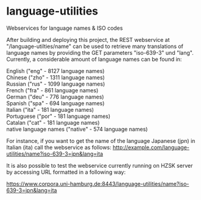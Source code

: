 # language-utilities
Webservices for language names &amp; ISO codes

After building and deploying this project, the REST webservice at "/language-utilties/name" can be used to retrieve many translations of language names by providing the GET parameters "iso-639-3" und "lang". 
Currently, a considerable amount of language names can be found in:

English ("eng" - 8127 language names)<br/> 
Chinese ("zho" - 1311 language names)<br/>
Russian ("rus" - 1099 language names)<br/>
French ("fra" - 861 language names)<br/>
German ("deu" - 776 language names)<br/>
Spanish ("spa" - 694 language names)<br/>
Italian ("ita" - 181 language names)<br/>
Portuguese ("por" - 181 language names)<br/>
Catalan ("cat" - 181 language names)<br/>
native language names ("native" - 574 language names)

For instance, if you want to get the name of the language Japanese (jpn) in Italian (ita) call the webservice as follows: http://example.com/language-utilities/name?iso-639-3=jpn&lang=ita

It is also possible to test the webservice currently running on HZSK server by accessing URL formatted in a following way:

https://www.corpora.uni-hamburg.de:8443/language-utilities/name?iso-639-3=jpn&lang=ita
